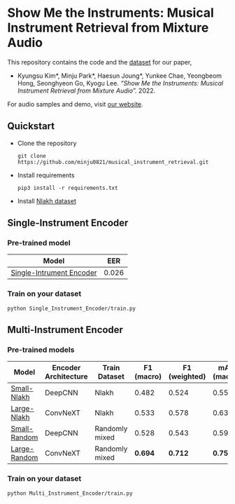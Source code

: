 # Show Me the Instruments: Musical Instrument Retrieval from Mixture Audio
This repository contains the code and the [dataset](https://github.com/minju0821/musical_instrument_retrieval/blob/main/dataset/README.md) for our paper,

* Kyungsu Kim*, Minju Park*, Haesun Joung*, Yunkee Chae, Yeongbeom Hong, Seonghyeon Go, Kyogu Lee. _“Show Me the Instruments: Musical Instrument Retrieval from Mixture Audio”._ 2022.

For audio samples and demo, visit [our website](https://dour-stretch-5d5.notion.site/Show-me-the-instrument-Musical-Instrument-Retrieval--cb016a6c63514eee8c30c442b37e8f6e).


## Quickstart

- Clone the repository
  ```
  git clone https://github.com/minju0821/musical_instrument_retrieval.git
  ```
- Install requirements
  ```
  pip3 install -r requirements.txt
  ```
 - Install [Nlakh dataset](https://github.com/minju0821/musical_instrument_retrieval/blob/main/dataset/README.md)


## Single-Instrument Encoder


### Pre-trained model
| Model | EER |
|------|------|
| [Single-Intrument Encoder](https://github.com/minju0821/musical_instrument_retrieval/raw/main/models/pretrained_single_inst_enc) | 0.026 |


### Train on your dataset
```
python Single_Instrument_Encoder/train.py
```

## Multi-Instrument Encoder


### Pre-trained models

| Model | Encoder Architecture | Train Dataset | F1 (macro) | F1 (weighted) | mAP (macro) | mAP (weighted) |
|-------|-------|-------|-------|-------|-------|-------|
| [Small-Nlakh]() | DeepCNN | Nlakh | 0.482 | 0.524 | 0.553 | 0.597 |
| [Large-Nlakh]() | ConvNeXT | Nlakh | 0.533 | 0.578 | 0.635 | 0.666 |
| [Small-Random]() | DeepCNN | Randomly mixed | 0.528 | 0.543 | 0.598 | 0.615 |
| [Large-Random]() | ConvNeXT | Randomly mixed | **0.694** | **0.712** | **0.752** | **0.760** |


### Train on your dataset
```
python Multi_Instrument_Encoder/train.py
```
